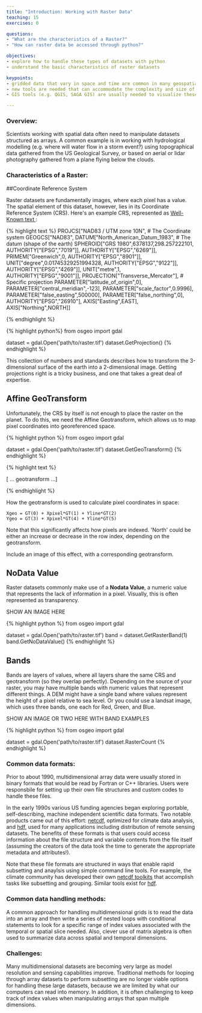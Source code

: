 ```yaml
---
title: "Introduction: Working with Raster Data"
teaching: 15
exercises: 0

questions:
- "What are the characteristics of a Raster?"
- "How can raster data be accessed through python?"

objectives:
- explore how to handle these types of datasets with python
- understand the basic characteristics of raster datasets

keypoints:
- gridded data that vary in space and time are common in many geospatial applcations (e.g. climatology)
- new tools are needed that can accommodate the complexity and size of modern multidimensional datasets
- GIS tools (e.g. QGIS, SAGA GIS) are usually needed to visualize these datasets

---
```

### Overview:

Scientists working with spatial data often need to manipulate datasets structured as arrays.  A common example is in working with hydrological modelling (e.g. where will water flow in a storm event?) using topographical data gathered from the US Geological Survey, or based on aerial or lidar photography gathered from a plane flying below the clouds.


### Characteristics of a Raster:

##Coordinate Reference System

Raster datasets are fundamentally images, where each pixel has a value.  The spatial element of this dataset, however, lies in its Coordinate Reference System (CRS).  Here's an example CRS, represented as <a href="https://en.wikipedia.org/wiki/Well-known_text">Well-Known text </a>:

{% highlight text %}
PROJCS["NAD83 / UTM zone 10N",                          # The Coordinate system
    GEOGCS["NAD83",
        DATUM["North_American_Datum_1983",              # The datum (shape of the earth)
            SPHEROID["GRS 1980",6378137,298.257222101,
                AUTHORITY["EPSG","7019"]],
            AUTHORITY["EPSG","6269"]],
        PRIMEM["Greenwich",0,
            AUTHORITY["EPSG","8901"]],
        UNIT["degree",0.01745329251994328,
            AUTHORITY["EPSG","9122"]],
        AUTHORITY["EPSG","4269"]],
    UNIT["metre",1,
        AUTHORITY["EPSG","9001"]],
    PROJECTION["Transverse_Mercator"],                  # Specific projection
    PARAMETER["latitude_of_origin",0],
    PARAMETER["central_meridian",-123],
    PARAMETER["scale_factor",0.9996],
    PARAMETER["false_easting",500000],
    PARAMETER["false_northing",0],
    AUTHORITY["EPSG","26910"],
    AXIS["Easting",EAST],
    AXIS["Northing",NORTH]]

{% endhighlight %}

{% highlight python%}
from osgeo import gdal

dataset = gdal.Open('path/to/raster.tif')
dataset.GetProjection()
{% endhighlight %}

This collection of numbers and standards describes how to transform the 3-dimensional surface of the earth into a 2-dimensional image.  Getting projections right is a tricky business, and one that takes a great deal of expertise.


## Affine GeoTransform
Unfortunately, the CRS by itself is not enough to place the raster on the planet.  To do this, we need the Affine Geotransform, which allows us to map pixel coordinates into georeferenced space.


{% highlight python %}
from osgeo import gdal

dataset = gdal.Open('path/to/raster.tif')
dataset.GetGeoTransform()
{% endhighlight %}

{% highlight text %}

[ ... geotransform ...]

{% endhighlight %}


How the geotransform is used to calculate pixel coordinates in space:

    Xgeo = GT(0) + Xpixel*GT(1) + Yline*GT(2)
    Ygeo = GT(3) + Xpixel*GT(4) + Yline*GT(5)

Note that this significantly affects how pixels are indexed.  'North' could be either an
increase or decrease in the row index, depending on the geotransform.

Include an image of this effect, with a corresponding geotransform.

## NoData Value

Raster datasets commonly make use of a **Nodata Value**, a numeric value that represents the lack of information in a pixel.  Visually, this is often represented as transparency.

SHOW AN IMAGE HERE

{% highlight python %}
from osgeo import gdal

dataset = gdal.Open('path/to/raster.tif')
band = dataset.GetRasterBand(1)
band.GetNoDataValue()
{% endhighlight %}

## Bands

Bands are layers of values, where all layers share the same CRS and geotransform (so they overlap perfectly).  Depending on the source of your raster, you may have multiple bands with numeric values that represent different things.  A DEM might have a single band where values represent the height of a pixel relative to sea level.  Or you could use a landsat image, which uses three bands, one each for Red, Green, and Blue.

SHOW AN IMAGE OR TWO HERE WITH BAND EXAMPLES

{% highlight python %}
from osgeo import gdal

dataset = gdal.Open('path/to/raster.tif')
dataset.RasterCount
{% endhighlight %}

### Common data formats:

Prior to about 1990, multidimensional array data were usually stored in binary formats that would be read by Fortran 
or C++ libraries. Users were responsbile for setting up their own file structures and custom codes to handle these files.

In the early 1990s various US funding agencies began exploring portable, self-describing,
 machine independent scientific data formats. Two notable products came out of this effort:
[netcdf](http://www.unidata.ucar.edu/software/netcdf/docs/), optimized
for climate data analysis, and [hdf](https://www.hdfgroup.org/), used for many applications including
distribution of remote sensing datasets. The benefits of these formats is that users could access information about the 
file structure and variable contents from the file itself (assuming the creators of the data took the time to generate
the appropriate metadata and attributes!).

Note that these file formats are structured in ways that enable rapid subsetting and anaylsis using simple command line tools.
For example, the climate community has developed their own [netcdf toolkits](http://www.unidata.ucar.edu/software/netcdf/software.html) 
that accomplish tasks like subsetting and grouping. Similar tools exist for [hdf](https://support.hdfgroup.org/HDF5/Tutor/HDF5Intro.pdf). 

### Common data handling methods:

A common approach for handling multidimensional grids is to read the data into an array and then write a series of nested loops with conditional statements to look for a specific range of index values associated with the temporal or spatial slice needed. Also, clever use of matrix algebra is often used to summarize data across spatial and temporal dimensions.

### Challenges:

Many multidimensional datasets are becoming very large as model resolution and sensing capabilities improve. Traditional methods for looping through array datasets to perform subsetting are no longer viable options for handling these large datasets, because we are limited by what our computers can read into memory. In addition, it is often challenging to keep track of index values when manipulating arrays that span multiple dimensions. 
